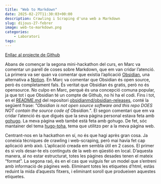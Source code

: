 ```yaml
---
title: "Web to Markdown"
date: 2025-02-27T11:30:03+00:00
description: Crawling i Scraping d'una web a Markdown
slug: dijous-27-febrer
image: web-to-markdown.png
categories:
    - Laboratori
tags:
---
```


[Enllaç al projecte de Github](https://github.com/DGSI-UPC/Web-to-Markdown)

Abans de començar la segona mini-hackathon del curs, en Marc va comentar un parell de coses sobre Markdown, que em van cridar l’atenció. La primera va ser quan va comentar que existia l’aplicació [Obsidian](https://obsidian.md/), una alternativa a [Notion](https://www.notion.com/). En Marc va comentar que Obsidian és open source, però és completament fals. És veritat que Obsidian és gratis, però no és opensource. No culpo en Marc, perquè és una concepció comuna popular, ja que tot i que Obsidian té un compte de Github, no hi ha el codi. Fins i tot, en el [README.md](https://github.com/obsidianmd/obsidian-releases/blob/master/README.md) del repositori [obsidianmd/obsidian-releases](https://github.com/obsidianmd/obsidian-releases), conté la següent frase: _"Obsidian is not open source software and this repo DOES NOT contain the source code of Obsidian."_. El segon comentari que em va cridar l’atenció és que digués que la seva pàgina personal estava feta amb [gohugo](https://gohugo.io/). La meva pàgina web també està feta amb gohugo. De fet, sóc mantainer del tema [hugo-toha](https://github.com/hugo-toha), tema que utilitzo per a la meva pàgina web.

Centrant-nos en la hackathon en sí, no és que hagi après gran cosa. Ja coneixia tècniques de crawling i web-scraping, però mai havia fet cap aplicació amb això. L’aplicació creada em sembla útil en 2 casos. El primer és si vols desar-te els continguts de la web en qüestió en local. D’aquesta manera, al no estar estructurat, totes les pàgines desades tenen el mateix “format”. La segona raó, és en el cas que vulguis fer un model que s’entreni amb informació de pàgines web. Eliminant totes les etiquetes d’html, estàs reduint la mida d’aquests fitxers, i eliminant soroll que produeixen aquestes etiquetes.